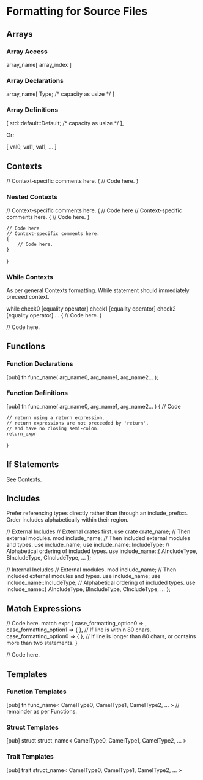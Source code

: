 # Formatting for Source Files

## Arrays

### Array Access

array_name[ array_index ]

### Array Declarations

array_name[ Type; /* capacity as usize */ ]

### Array Definitions

[ std::default::Default; /* capacity as usize */ ],

Or;

[ val0, val1, val1, ... ]

## Contexts

// Context-specific comments here.
{
    // Code here.
}

### Nested Contexts

// Context-specific comments here.
{
    // Code here
    // Context-specific comments here.
    {
        // Code here.
    }

    // Code here
    // Context-specific comments here.
    {
        // Code here.
    }
}

### While Contexts

As per general Contexts formatting. While statement should immediately preceed context.

while check0 [equality operator]
    check1 [equality operator]
    check2 [equality operator]
    ...
{
    // Code here.
}

// Code here.

## Functions

### Function Declarations

[pub] fn func_name( arg_name0, arg_name1, arg_name2... );

### Function Definitions

[pub] fn func_name( arg_name0, arg_name1, arg_name2... )
{
    // Code

    // return using a return expression.
    // return expressions are not preceeded by 'return',
    // and have no closing semi-colon.
    return_expr
}

## If Statements

See Contexts.

## Includes

Prefer referencing types directly rather than through an include_prefix::.
Order includes alphabetically within their region.

// External Includes
// External crates first.
use crate crate_name;
// Then external modules.
mod include_name;
// Then included external modules and types.
use include_name;
use include_name::IncludeType;
// Alphabetical ordering of included types.
use include_name::{ AIncludeType, BIncludeType, CIncludeType, ... };

// Internal Includes
// External modules.
mod include_name;
// Then included external modules and types.
use include_name;
use include_name::IncludeType;
// Alphabetical ordering of included types.
use include_name::{ AIncludeType, BIncludeType, CIncludeType, ... };

## Match Expressions

// Code here.
match expr {
    case_formatting_option0 => ,
    case_formatting_option1 => { }, // If line is within 80 chars.
    case_formatting_option0 => {
    }, // If line is longer than 80 chars, or contains more than two statements.
}

// Code here.

## Templates

### Function Templates

[pub] fn func_name< CamelType0, CamelType1, CamelType2, ... > // remainder as per Functions.

### Struct Templates

[pub] struct struct_name< CamelType0, CamelType1, CamelType2, ... >

### Trait Templates

[pub] trait struct_name< CamelType0, CamelType1, CamelType2, ... >
